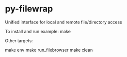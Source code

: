 # py-filewrap
Unified interface for local and remote file/directory access

To install and run example:
    make

Other targets:

make env
make run_filebrowser
make clean
